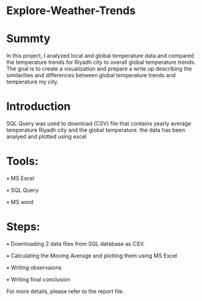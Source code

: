 # Explore-Weather-Trends
# Summty
In this project, I analyzed local and global temperature data and compared the temperature trends for Riyadh city to overall global temperature trends. The goal is to create a visualization and prepare a write up describing the similarities and differences between global temperature trends and temperature my city.

# Introduction
SQL Query was used to download (CSV) file that contains yearly average temperature Riyadh city and the global temperature. the data has been analyed and plotted using excel

# Tools:

• MS Excel

• SQL Query

• MS word

# Steps: 

• Downloading 2 data files from SQL database as CSV.

• Calculating the Moving Average and plotting them using MS Excel

• Writing observaions

• Writing final conclusion

For more details, please refer to the report file.

